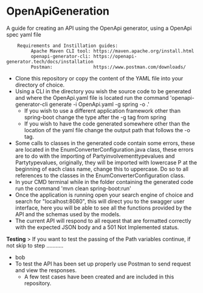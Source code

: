 # OpenApiGeneration
A guide for creating an API using the OpenApi generator, using a OpenApi spec yaml file

        Requirements and Instillation guides:
             Apache Maven CLI tool: https://maven.apache.org/install.html
             openapi-generator-cli: https://openapi-generator.tech/docs/installation
             Postman:               https://www.postman.com/downloads/

* Clone this repository or copy the content of the YAML file into your directory of choice.
* Using a CLI in the directory you wish the source code to be generated and where the OpenApi.yaml file is located run the command 'openapi-generator-cli generate -i OpenApi.yaml -g spring -o .' 
    * If you wish to use a different application framework other than spring-boot change the type after the -g tag from spring 
    * If you wish to have the code generated somewhere other than the location of the yaml file change the output path that follows the -o tag.
* Some calls to classes in the generated code contain some errors, these are located in the EnumConverterConfiguration.java class, these errors are to do with the importing of Partyinvolvementtypevalues and Partytypevalues, originally, they will be imported with lowercase P at the beginning of each class name, change this to uppercase. Do so to all references to the classes in the EnumConverterConfiguration class.
* In your CMD terminal while in the folder containing the generated code run the command 'mvn clean spring-boot:run' 
* Once the application is running open your search engine of choice and search for "localhost:8080", this will direct you to the swagger user interface, here you will be able to see all the functions provided by the API and the schemas used by the models.
* The current API will respond to all request that are formatted correctly with the expected JSON body and a 501 Not Implemented status.

**Testing**
    > If you want to test the passing of the Path variables continue, if not skip to step ...........
* bob
* To test the API has been set up properly use Postman to send request and view the responses.
    * A few test cases have been created and are included in this repository.

